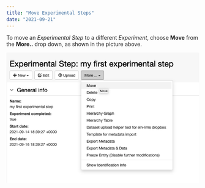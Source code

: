 ```yaml
---
title: "Move Experimental Steps"
date: "2021-09-21"
---
```


To move an _Experimental Step_ to a different _Experiment_, choose **Move** from the **More..** drop down, as shown in the picture above.  

![](images/Screenshot-2021-09-21-at-18.40.02.png)
